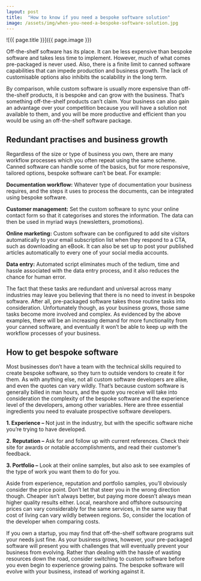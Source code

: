```yaml
---
layout: post
title:  "How to know if you need a bespoke software solution"
image: /assets/img/when-you-need-a-bespoke-software-solution.jpg
---
```


![{{ page.title }}]({{ page.image }})

Off-the-shelf software has its place. It can be less expensive than bespoke software and takes less time to implement. However, much of what comes pre-packaged is never used. Also, there is a finite limit to canned software capabilities that can impede production and business growth. The lack of customisable options also inhibits the scalability in the long term.

By comparison, while custom software is usually more expensive than off-the-shelf products, it is bespoke and can grow with the business. That’s something off-the-shelf products can’t claim. Your business can also gain an advantage over your competition because you will have a solution not available to them, and you will be more productive and efficient than you would be using an off-the-shelf software package.
 
## Redundant practises and business growth
Regardless of the size or type of business you own, there are many workflow processes which you often repeat using the same scheme. Canned software can handle some of the basics, but for more responsive, tailored options, bespoke software can’t be beat. For example:

 **Documentation workflow:** Whatever type of documentation your business requires, and the steps it uses to process the documents, can be integrated using bespoke software.

 **Customer management:** Set the custom software to sync your online contact form so that it categorises and stores the information. The data can then be used in myriad ways (newsletters, promotions).

 **Online marketing:** Custom software can be configured to add site visitors automatically to your email subscription list when they respond to a CTA, such as downloading an eBook. It can also be set up to post your published articles automatically to every one of your social media accounts.

 **Data entry:** Automated script eliminates much of the tedium, time and hassle associated with the data entry process, and it also reduces the chance for human error.

The fact that these tasks are redundant and universal across many industries may leave you believing that there is no need to invest in bespoke software. After all, pre-packaged software takes those routine tasks into consideration. Unfortunately though, as your business grows, those same tasks become more involved and complex. As evidenced by the above examples, there will be an increasing demand for more functionality from your canned software, and eventually it won’t be able to keep up with the workflow processes of your business.
 
## How to get bespoke software
Most businesses don’t have a team with the technical skills required to create bespoke software, so they turn to outside vendors to create it for them. As with anything else, not all custom software developers are alike, and even the quotes can vary wildly. That’s because custom software is generally billed in man hours, and the quote you receive will take into consideration the complexity of the bespoke software and the experience level of the developers, among other variables. Here are three essential ingredients you need to evaluate prospective software developers.

**1. Experience –** Not just in the industry, but with the specific software niche you’re trying to have developed.

**2. Reputation –** Ask for and follow up with current references. Check their site for awards or notable accomplishments, and read their customer’s feedback.

**3. Portfolio –** Look at their online samples, but also ask to see examples of the type of work you want them to do for you.

Aside from experience, reputation and portfolio samples, you’ll obviously consider the price point. Don’t let that steer you in the wrong direction though. Cheaper isn’t always better, but paying more doesn’t always mean higher quality results either. Local, nearshore and offshore outsourcing prices can vary considerably for the same services, in the same way that cost of living can vary wildly between regions. So, consider the location of the developer when comparing costs.

If you own a startup, you may find that off-the-shelf software programs suit your needs just fine. As your business grows, however, your pre-packaged software will present you with challenges that will eventually prevent your business from evolving. Rather than dealing with the hassle of wasting resources down the road, consider switching to custom software before you even begin to experience growing pains. The bespoke software will evolve with your business, instead of working against it.
